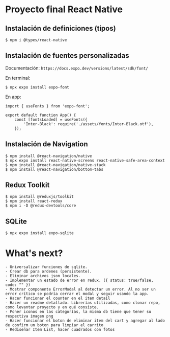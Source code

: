 # Proyecto final React Native

## Instalación de definiciones (tipos)

```
$ npm i @types/react-native
```

## Instalación de fuentes personalizadas

Documentación: `https://docs.expo.dev/versions/latest/sdk/font/`

En terminal:

```
$ npx expo install expo-font
```

En app:

```
import { useFonts } from 'expo-font';

export default function App() {
    const [fontsLoaded] = useFonts({
        'Inter-Black': require('./assets/fonts/Inter-Black.otf'),
    });
```

## Instalación de Navigation

```
$ npm install @react-navigation/native
$ npx expo install react-native-screens react-native-safe-area-context
$ npm install @react-navigation/native-stack
$ npm install @react-navigation/bottom-tabs
```

## Redux Toolkit

```
$ npm install @reduxjs/toolkit
$ npm install react-redux
$ npm i -D @redux-devtools/core
```

## SQLite

```
$ npx expo install expo-sqlite
```

# What's next?

```
- Universalizar funciones de sqlite.
- Crear db para ordenes (persistente).
- Eliminar archivos json locales.
- Implementar un estado de error en redux. ({ status: true/false, code: "" })
- Mostrar componente ErrorModal al detectar un error. Al no ser un error crítico se podría cerrar el modal y seguir usando la app.
- Hacer funcionar el counter en el item detail
- Hacer un readme detallado. Librerías utilizadas, como clonar repo, como levantar proyecto y en qué consiste.
- Poner iconos en las categorías, la misma db tiene que tener su respectiva imagen png
- Hacer funcionar el boton de eliminar item del cart y agregar al lado de confirm un boton para limpiar el carrito
- Rediseñar Item List, hacer cuadrados con fotos
```